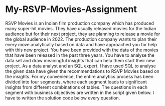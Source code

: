 # My-RSVP-Movies-Assignment
RSVP Movies is an Indian film production company which has produced many super-hit movies. They have usually released movies for the Indian audience but for their next project, they are planning to release a movie for the global audience in 2022.
The production company wants to plan their every move analytically based on data and have approached you for help with this new project. You have been provided with the data of the movies that have been released in the past three years. You have to analyse the data set and draw meaningful insights that can help them start their new project. 
As a data analyst and an SQL expert. I have used SQL to analyse the given data have given the recommendations to RSVP Movies based on the insights. For my convenience, the entire analytics process has been divided into four segments, where each segment leads to significant insights from different combinations of tables. The questions in each segment with business objectives are written in the script given below. I have to written the solution code below every question.
